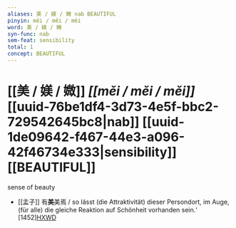 ```yaml
---
aliases: 美 / 媄 / 媺 nab BEAUTIFUL
pinyin: měi / měi / měi
word: 美 / 媄 / 媺
syn-func: nab
sem-feat: sensibility
total: 1
concept: BEAUTIFUL 
---
```

# [[美 / 媄 / 媺]] *[[měi / měi / měi]]*  [[uuid-76be1df4-3d73-4e5f-bbc2-729542645bc8|nab]] [[uuid-1de09642-f467-44e3-a096-42f46734e333|sensibility]] [[BEAUTIFUL]]
sense of beauty
 - [[孟子]] 有**美**美焉 / so lässt (die Attraktivität) dieser Persondort, im Auge, (für alle) die gleiche Reaktion auf Schönheit vorhanden sein.‘ [1452][HXWD](https://hxwd.org/textview.html?location=KR1h0001_tls_011-30a.55)